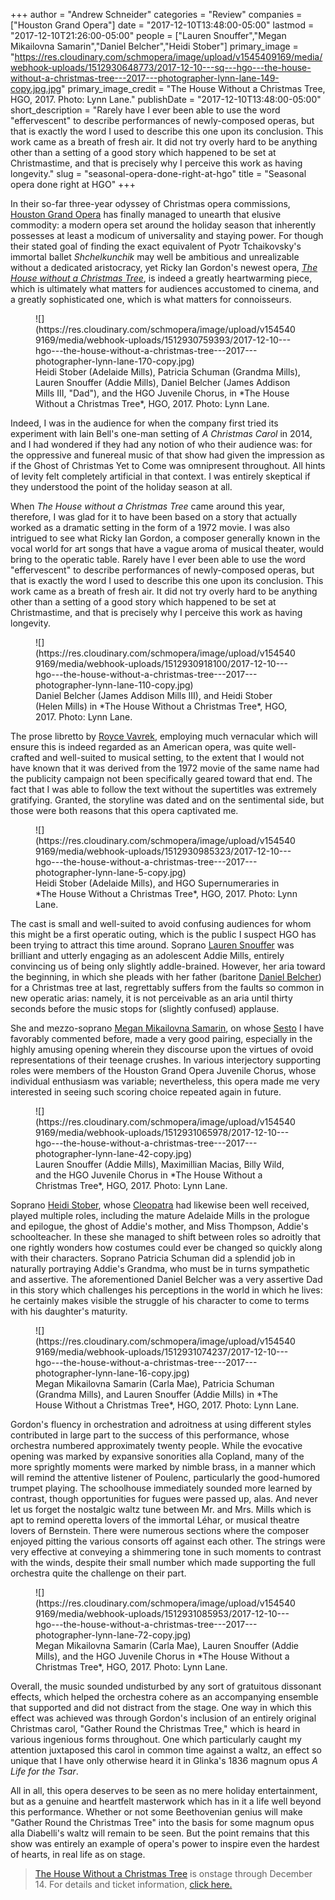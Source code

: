 +++
author = "Andrew Schneider"
categories = "Review"
companies = ["Houston Grand Opera"]
date = "2017-12-10T13:48:00-05:00"
lastmod = "2017-12-10T21:26:00-05:00"
people = ["Lauren Snouffer","Megan Mikailovna Samarin","Daniel Belcher","Heidi Stober"]
primary_image = "https://res.cloudinary.com/schmopera/image/upload/v1545409169/media/webhook-uploads/1512930648773/2017-12-10---sq---hgo---the-house-without-a-christmas-tree---2017---photographer-lynn-lane-149-copy.jpg.jpg"
primary_image_credit = "The House Without a Christmas Tree, HGO, 2017. Photo: Lynn Lane."
publishDate = "2017-12-10T13:48:00-05:00"
short_description = "Rarely have I ever been able to use the word &quot;effervescent&quot; to describe performances of newly-composed operas, but that is exactly the word I used to describe this one upon its conclusion. This work came as a breath of fresh air. It did not try overly hard to be anything other than a setting of a good story which happened to be set at Christmastime, and that is precisely why I perceive this work as having longevity."
slug = "seasonal-opera-done-right-at-hgo"
title = "Seasonal opera done right at HGO"
+++

In their so-far three-year odyssey of Christmas opera commissions, [Houston Grand Opera](/scene/companies/houston-grand-opera/) has finally managed to unearth that elusive commodity: a modern opera set around the holiday season that inherently possesses at least a modicum of universality and staying power. For though their stated goal of finding the exact equivalent of Pyotr Tchaikovsky's immortal ballet *Shchelkunchik* may well be ambitious and unrealizable without a dedicated aristocracy, yet Ricky Ian Gordon's newest opera, [*The House without a Christmas Tree*](http://www.houstongrandopera.org/the-house-without-a-christmas-tree), is indeed a greatly heartwarming piece, which is ultimately what matters for audiences accustomed to cinema, and a greatly sophisticated one, which is what matters for connoisseurs.

<figure data-type="image">
![](https://res.cloudinary.com/schmopera/image/upload/v1545409169/media/webhook-uploads/1512930759393/2017-12-10---hgo---the-house-without-a-christmas-tree---2017---photographer-lynn-lane-170-copy.jpg)
<figcaption>Heidi Stober (Adelaide Mills), Patricia Schuman (Grandma Mills), Lauren Snouffer (Addie Mills), Daniel Belcher (James Addison Mills III, "Dad"), and the HGO Juvenile Chorus, in *The House Without a Christmas Tree*, HGO, 2017. Photo: Lynn Lane.</figcaption>
</figure>

Indeed, I was in the audience for when the company first tried its experiment with Iain Bell's one-man setting of *A Christmas Carol* in 2014, and I had wondered if they had any notion of who their audience was: for the oppressive and funereal music of that show had given the impression as if the Ghost of Christmas Yet to Come was omnipresent throughout. All hints of levity felt completely artificial in that context. I was entirely skeptical if they understood the point of the holiday season at all. 

When *The House without a Christmas Tree* came around this year, therefore, I was glad for it to have been based on a story that actually worked as a dramatic setting in the form of a 1972 movie. I was also intrigued to see what Ricky Ian Gordon, a composer generally known in the vocal world for art songs that have a vague aroma of musical theater, would bring to the operatic table. Rarely have I ever been able to use the word "effervescent" to describe performances of newly-composed operas, but that is exactly the word I used to describe this one upon its conclusion. This work came as a breath of fresh air. It did not try overly hard to be anything other than a setting of a good story which happened to be set at Christmastime, and that is precisely why I perceive this work as having longevity.

<figure data-type="image">
![](https://res.cloudinary.com/schmopera/image/upload/v1545409169/media/webhook-uploads/1512930918100/2017-12-10---hgo---the-house-without-a-christmas-tree---2017---photographer-lynn-lane-110-copy.jpg)
<figcaption>Daniel Belcher (James Addison Mills III), and Heidi Stober (Helen Mills) in *The House Without a Christmas Tree*, HGO, 2017. Photo: Lynn Lane.</figcaption>
</figure>

The prose libretto by [Royce Vavrek](/scene/people/royce-vavrek/), employing much vernacular which will ensure this is indeed regarded as an American opera, was quite well-crafted and well-suited to musical setting, to the extent that I would not have known that it was derived from the 1972 movie of the same name had the publicity campaign not been specifically geared toward that end. The fact that I was able to follow the text without the supertitles was extremely gratifying. Granted, the storyline was dated and on the sentimental side, but those were both reasons that this opera captivated me.

<figure data-type="image">
![](https://res.cloudinary.com/schmopera/image/upload/v1545409169/media/webhook-uploads/1512930985323/2017-12-10---hgo---the-house-without-a-christmas-tree---2017---photographer-lynn-lane-5-copy.jpg)
<figcaption>Heidi Stober (Adelaide Mills), and HGO Supernumeraries in *The House Without a Christmas Tree*, HGO, 2017. Photo: Lynn Lane.</figcaption>
</figure>

The cast is small and well-suited to avoid confusing audiences for whom this might be a first operatic outing, which is the public I suspect HGO has been trying to attract this time around. Soprano [Lauren Snouffer](/scene/people/lauren-snouffer/) was brilliant and utterly engaging as an adolescent Addie Mills, entirely convincing us of being only slightly addle-brained. However, her aria toward the beginning, in which she pleads with her father (baritone [Daniel Belcher](/scene/people/daniel-belcher/)) for a Christmas tree at last, regrettably suffers from the faults so common in new operatic arias: namely, it is not perceivable as an aria until thirty seconds before the music stops for (slightly confused) applause. 

She and mezzo-soprano [Megan Mikailovna Samarin](/scene/people/megan-mikailovna-samarin/), on whose [Sesto](/opera-is-artifice-giulio-cesares-conquest-of-houston/) I have favorably commented before, made a very good pairing, especially in the highly amusing opening wherein they discourse upon the virtues of ovoid representations of their teenage crushes. In various interjectory supporting roles were members of the Houston Grand Opera Juvenile Chorus, whose individual enthusiasm was variable; nevertheless, this opera made me very interested in seeing such scoring choice repeated again in future. 

<figure data-type="image">
![](https://res.cloudinary.com/schmopera/image/upload/v1545409169/media/webhook-uploads/1512931065978/2017-12-10---hgo---the-house-without-a-christmas-tree---2017---photographer-lynn-lane-42-copy.jpg)
<figcaption>Lauren Snouffer (Addie Mills), Maximillian Macias, Billy Wild, and the HGO Juvenile Chorus in *The House Without a Christmas Tree*, HGO, 2017. Photo: Lynn Lane.</figcaption>
</figure>

Soprano [Heidi Stober](/scene/people/heidi-stober/), whose [Cleopatra](/opera-is-artifice-giulio-cesares-conquest-of-houston/) had likewise been well received, played multiple roles, including the mature Adelaide Mills in the prologue and epilogue, the ghost of Addie's mother, and Miss Thompson, Addie's schoolteacher. In these she managed to shift between roles so adroitly that one rightly wonders how costumes could ever be changed so quickly along with their characters. Soprano Patricia Schuman did a splendid job in naturally portraying Addie's Grandma, who must be in turns sympathetic and assertive. The aforementioned Daniel Belcher was a very assertive Dad in this story which challenges his perceptions in the world in which he lives: he certainly makes visible the struggle of his character to come to terms with his daughter's maturity.

<figure data-type="image">
![](https://res.cloudinary.com/schmopera/image/upload/v1545409169/media/webhook-uploads/1512931074237/2017-12-10---hgo---the-house-without-a-christmas-tree---2017---photographer-lynn-lane-16-copy.jpg)
<figcaption>Megan Mikailovna Samarin (Carla Mae), Patricia Schuman (Grandma Mills), and Lauren Snouffer (Addie Mills) in *The House Without a Christmas Tree*, HGO, 2017. Photo: Lynn Lane.</figcaption>
</figure>

Gordon's fluency in orchestration and adroitness at using different styles contributed in large part to the success of this performance, whose orchestra numbered approximately twenty people. While the evocative opening was marked by expansive sonorities alla Copland, many of the more sprightly moments were marked by nimble brass, in a manner which will remind the attentive listener of Poulenc, particularly the good-humored trumpet playing. The schoolhouse immediately sounded more learned by contrast, though opportunities for fugues were passed up, alas. And never let us forget the nostalgic waltz tune between Mr. and Mrs. Mills which is apt to remind operetta lovers of the immortal Léhar, or musical theatre lovers of Bernstein. There were numerous sections where the composer enjoyed pitting the various consorts off against each other. The strings were very effective at conveying a shimmering tone in such moments to contrast with the winds, despite their small number which made supporting the full orchestra quite the challenge on their part. 

<figure data-type="image">
![](https://res.cloudinary.com/schmopera/image/upload/v1545409169/media/webhook-uploads/1512931085953/2017-12-10---hgo---the-house-without-a-christmas-tree---2017---photographer-lynn-lane-72-copy.jpg)
<figcaption>Megan Mikailovna Samarin (Carla Mae), Lauren Snouffer (Addie Mills), and the HGO Juvenile Chorus in *The House Without a Christmas Tree*, HGO, 2017. Photo: Lynn Lane.</figcaption>
</figure>

Overall, the music sounded undisturbed by any sort of gratuitous dissonant effects, which helped the orchestra cohere as an accompanying ensemble that supported and did not distract from the stage. One way in which this effect was achieved was through Gordon's inclusion of an entirely original Christmas carol, "Gather Round the Christmas Tree," which is heard in various ingenious forms throughout. One which particularly caught my attention juxtaposed this carol in common time against a waltz, an effect so unique that I have only otherwise heard it in Glinka's 1836 magnum opus *A Life for the Tsar*.

All in all, this opera deserves to be seen as no mere holiday entertainment, but as a genuine and heartfelt masterwork which has in it a life well beyond this performance. Whether or not some Beethovenian genius will make "Gather Round the Christmas Tree" into the basis for some magnum opus alla Diabelli's waltz will remain to be seen. But the point remains that this show was entirely an example of opera's power to inspire even the hardest of hearts, in real life as on stage.

>[The House Without a Christmas Tree](http://www.houstongrandopera.org/the-house-without-a-christmas-tree) is onstage through December 14. For details and ticket information, [click here.](http://www.houstongrandopera.org/the-house-without-a-christmas-tree)
